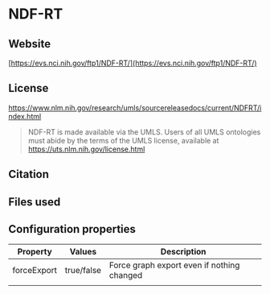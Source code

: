 # NDF-RT



## Website

[https://evs.nci.nih.gov/ftp1/NDF-RT/](https://evs.nci.nih.gov/ftp1/NDF-RT/)

## License

https://www.nlm.nih.gov/research/umls/sourcereleasedocs/current/NDFRT/index.html

> NDF-RT is made available via the UMLS. Users of all UMLS ontologies must abide by the terms of the UMLS license, available at https://uts.nlm.nih.gov/license.html

## Citation



## Files used



## Configuration properties

| Property    | Values     | Description                                |
|-------------|------------|--------------------------------------------|
| forceExport | true/false | Force graph export even if nothing changed |
|             |            |                                            |
